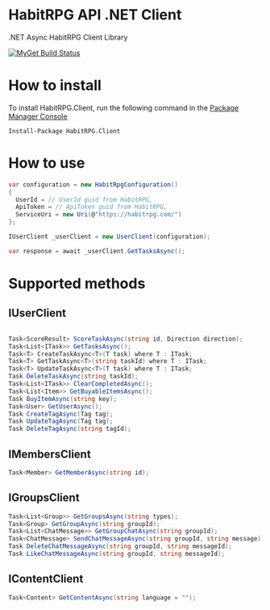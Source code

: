 HabitRPG API .NET Client
==========================

.NET Async HabitRPG Client Library

[![MyGet Build Status](https://www.myget.org/BuildSource/Badge/marska?identifier=21b63643-1cd1-4ac0-9fda-e16de34452ab)](https://www.myget.org/)

# How to install

To install HabitRPG.Client, run the following command in the [Package Manager Console](https://www.nuget.org/packages/HabitRPG.Client/)

```
Install-Package HabitRPG.Client
```

# How to use

```cs
var configuration = new HabitRpgConfiguration()
{
  UserId = // UserId guid from HabitRPG,
  ApiToken = // ApiToken guid from HabitRPG,
  ServiceUri = new Uri(@"https://habitrpg.com/")
};

IUserClient _userClient = new UserClient(configuration);

var response = await _userClient.GetTasksAsync();
```

# Supported methods

## IUserClient
```cs

Task<ScoreResult> ScoreTaskAsync(string id, Direction direction);
Task<List<ITask>> GetTasksAsync();
Task<T> CreateTaskAsync<T>(T task) where T : ITask;
Task<T> GetTaskAsync<T>(string taskId) where T : ITask;
Task<T> UpdateTaskAsync<T>(T task) where T : ITask;
Task DeleteTaskAsync(string taskId);
Task<List<ITask>> ClearCompletedAsync();
Task<List<Item>> GetBuyableItemsAsync();
Task BuyItemAsync(string key);
Task<User> GetUserAsync();
Task CreateTagAsync(Tag tag);
Task UpdateTagAsync(Tag tag);    
Task DeleteTagAsync(string tagId);

```
## IMembersClient
```cs
Task<Member> GetMemberAsync(string id);
```
## IGroupsClient
```cs
Task<List<Group>> GetGroupsAsync(string types);
Task<Group> GetGroupAsync(string groupId);
Task<List<ChatMessage>> GetGroupChatAsync(string groupId);
Task<ChatMessage> SendChatMessageAsync(string groupId, string message);
Task DeleteChatMessageAsync(string groupId, string messageId);
Task LikeChatMessageAsync(string groupId, string messageId);
```
## IContentClient
```cs
Task<Content> GetContentAsync(string language = "");
```
